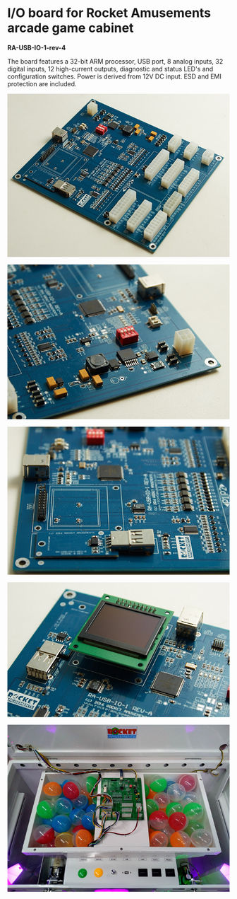 # I/O board for Rocket Amusements arcade game cabinet
**RA-USB-IO-1-rev-4**

The board features a 32-bit ARM processor, USB port, 8 analog inputs, 32 digital inputs, 12 high-current outputs, diagnostic and status LED's and configuration switches. Power is derived from 12V DC input. ESD and EMI protection are included.

![RA IO Board](/projects/ra_io_board2/img_pcb.jpg)

![RA IO Board - DC/DC converter](/projects/ra_io_board2/img_dcdc.jpg)

![RA IO Board - Serial Key](/projects/ra_io_board2/img_key.jpg)

![RA IO Board - Service Display](/projects/ra_io_board2/img_display.jpg)

![RA IO Board - Service Display](/projects/ra_io_board2/img_cabinet.jpg)
